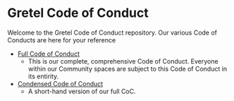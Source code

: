 # Gretel Code of Conduct

Welcome to the Gretel Code of Conduct repository. Our various Code of Conducts are
here for your reference

* [Full Code of Conduct](CoC-full.md)
    * This is our complete, comprehensive Code of Conduct. Everyone within our 
    Community spaces are subject to this Code of Conduct in its entirity.
* [Condensed Code of Conduct](CoC-tldr.md)
    * A short-hand version of our full CoC.
